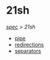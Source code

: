 # 21sh

*[spec](..) > 21sh*

* [pipe](./pipe)
* [redirections](./redirections)
* [separators](./separators)
